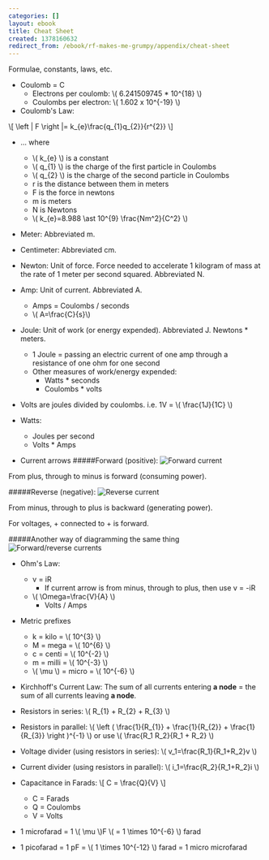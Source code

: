 ```yaml
---
categories: []
layout: ebook
title: Cheat Sheet
created: 1378160632
redirect_from: /ebook/rf-makes-me-grumpy/appendix/cheat-sheet
---
```

Formulae, constants, laws, etc.

* Coulomb = C
    * Electrons per coulomb: \\( 6.241509745 * 10^{18} \\)
    * Coulombs per electron: \\( 1.602 x 10^{-19} \\)
* Coulomb's Law:

\\[ \left | F \right |= k_{e}\frac{q_{1}q_{2}}{r^{2}} \\]

* ... where
    * \\( k_{e} \\) is a constant
    * \\( q_{1} \\) is the charge of the first particle in Coulombs
    * \\( q_{2} \\) is the charge of the second particle in Coulombs
    * r is the distance between them in meters
    * F is the force in newtons
    * m is meters
    * N is Newtons
    * \\( k_{e}=8.988 \ast  10^{9} \frac{Nm^2}{C^2} \\)

* Meter: Abbreviated m.
* Centimeter: Abbreviated cm.
* Newton: Unit of force.  Force needed to accelerate 1 kilogram of mass at the rate of 1 meter per second squared.  Abbreviated N.
* Amp: Unit of current. Abbreviated A. 
    * Amps = Coulombs / seconds
    * \\(  A=\frac{C}{s}\\)
* Joule: Unit of work (or energy expended).  Abbreviated J.  Newtons * meters.
    * 1 Joule = passing an electric current of one amp through a resistance of one ohm for one second
    * Other measures of work/energy expended:
        * Watts * seconds
        * Coulombs * volts
* Volts are joules divided by coulombs.  i.e. 1V = \\( \frac{1J}{1C} \\)
* Watts:
    * Joules per second
    * Volts * Amps


* Current arrows
#####Forward (positive): 
![Forward current](http://k4kpk.com/sites/k4kpk.com/files/ebook/Current-Forward.png "Forward (positive)")

From plus, through to minus is forward (consuming power).

#####Reverse (negative):
![Reverse current](http://k4kpk.com/sites/k4kpk.com/files/ebook/Current-Reverse.png "Reverse (negative)")

From minus, through to plus is backward (generating power).

For voltages, + connected to + is forward.

#####Another way of diagramming the same thing
![Forward/reverse currents](http://k4kpk.com/sites/k4kpk.com/files/ebook/Current-Both.png "Forward and reverse")

* Ohm's Law: 
    * v = iR
        * If current arrow is from minus, through to plus, then use v = -iR
    * \\( \Omega=\frac{V}{A} \\)
        * Volts / Amps
* Metric prefixes
    * k = kilo = \\( 10^{3} \\)
    * M = mega = \\( 10^{6} \\)
    * c = centi = \\( 10^{-2} \\)
    * m = milli = \\( 10^{-3} \\)
    * \\( \mu \\) = micro = \\( 10^{-6} \\)
* Kirchhoff's Current Law: The sum of all currents entering **a node** = the sum of all currents leaving **a node**.
* Resistors in series: \\( R_{1} + R_{2} + R_{3} \\)
* Resistors in parallel: \\( \left ( \frac{1}{R_{1}} + \frac{1}{R_{2}} + \frac{1}{R_{3}} \right )^{-1} \\) or use \\( \frac{R_1 R_2}{R_1 + R_2} \\)

* Voltage divider (using resistors in series): \\( v_1=\frac{R_1}{R_1+R_2}v \\)

* Current divider (using resistors in parallel): \\( i_1=\frac{R_2}{R_1+R_2}i \\)

* Capacitance in Farads:
\\[ C = \frac{Q}{V} \\]
    * C = Farads
    * Q = Coulombs
    * V = Volts
* 1 microfarad = 1 \\( \mu \\)F \\( = 1 \times 10^{-6} \\) farad
* 1 picofarad =  1 pF = \\( 1 \times 10^{-12} \\) farad = 1 micro microfarad
